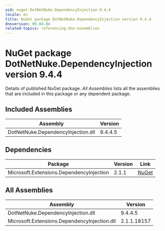 ```yaml
---
uid: nuget-DotNetNuke.DependencyInjection-9.4.4
locale: en
title: NuGet package DotNetNuke.DependencyInjection version 9.4.4
dnnversion: 09.04.04
related-topics: referencing-dnn-assemblies
---
```


# NuGet package DotNetNuke.DependencyInjection version 9.4.4
Details of published NuGet package.
*All Assemblies* lists all the assemblies that are included in this package or any dependent package.

## Included Assemblies

|Assembly|Version|
|---|---|
|DotNetNuke.DependencyInjection.dll|9.4.4.5|

## Dependencies

|Package|Version|Link|
|---|---|---|
|Microsoft.Extensions.DependencyInjection|2.1.1|[NuGet](https://www.nuget.org/packages/Microsoft.Extensions.DependencyInjection/2.1.1)|

## All Assemblies

|Assembly|Version|
|---|---|
|DotNetNuke.DependencyInjection.dll|9.4.4.5|
|Microsoft.Extensions.DependencyInjection.dll|2.1.1.18157|


